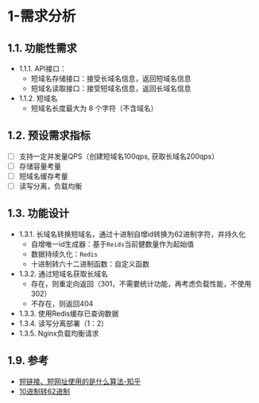 # 1-需求分析

## 1.1. 功能性需求

- 1.1.1. API接口：
  - 短域名存储接口：接受长域名信息，返回短域名信息
  - 短域名读取接口：接受短域名信息，返回长域名信息
- 1.1.2. 短域名
  - 短域名长度最大为 8 个字符（不含域名）

## 1.2. 预设需求指标

- [ ] 支持一定并发量QPS（创建短域名100qps, 获取长域名200qps）
- [ ] 存储容量考量
- [ ] 短域名缓存考量
- [ ] 读写分离，负载均衡

## 1.3. 功能设计

- 1.3.1. 长域名转换短域名，通过十进制自增id转换为62进制字符，并持久化
  - 自增唯一id生成器：基于`Reids`当前健数量作为起始值
  - 数据持续久化：`Redis`
  - 十进制转六十二进制函数：自定义函数
- 1.3.2. 通过短域名获取长域名
  - 存在，则重定向返回（301，不需要统计功能，再考虑负载性能，不使用302）
  - 不存在，则返回404
- 1.3.3. 使用Redis缓存已查询数据
- 1.3.4. 读写分离部署（1：2）
- 1.3.5. Nginx负载均衡请求

## 1.9. 参考
- [短链接、短网址使用的是什么算法-知乎](https://www.zhihu.com/question/20103344)
- [10进制转62进制](https://gist.github.com/kevinyan815/f71b2f5ca3541631abd2e50f3929739b)